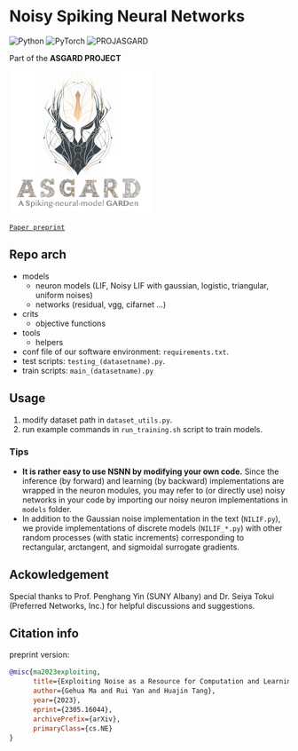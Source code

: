 <!--
 * @Author: ----
 * @Date: 2022-04-09 11:57:47
 * @LastEditors: GhMa
 * @LastEditTime: 2023-05-02 19:35:49
-->
# Noisy Spiking Neural Networks

![Python](https://img.shields.io/badge/Python-3.8.16-brightgreen)
![PyTorch](https://img.shields.io/badge/PyTorch-1.12.1-brightgreen)
![PROJASGARD](https://img.shields.io/badge/Project-ASGARD-orange)

Part of the __ASGARD PROJECT__

<img src="https://github.com/genema/Noisy-Spiking-Neuron-Nets/raw/master/proj_logo.jpg" width="256px">

 [`Paper preprint`](https://arxiv.org/abs/2305.16044) 
## Repo arch
- models
  - neuron models (LIF, Noisy LIF with gaussian, logistic, triangular, uniform noises)
  - networks (residual, vgg, cifarnet ...)
- crits
  - objective functions
- tools
  - helpers
- conf file of our software environment: `requirements.txt`.
- test scripts: `testing_(datasetname).py`.
- train scripts: `main_(datasetname).py`

## Usage

1. modify dataset path in `dataset_utils.py`.
2. run example commands in `run_training.sh` script to train models. 

### Tips
* **It is rather easy to use NSNN by modifying your own code.** Since the inference (by forward) and learning (by backward) implementations are wrapped in the neuron modules, you may refer to (or directly use) noisy networks in your code by importing our  noisy neuron implementations in `models` folder.
* In addition to the Gaussian noise implementation in the text (`NILIF.py`), we provide implementations of discrete models (`NILIF_*.py`) with other random processes (with static increments) corresponding to rectangular, arctangent, and sigmoidal surrogate gradients.

## Ackowledgement
Special thanks to Prof. Penghang Yin (SUNY Albany) and Dr. Seiya Tokui (Preferred Networks, Inc.) for helpful discussions and suggestions.

## Citation info
preprint version:
```bibtex
@misc{ma2023exploiting,
      title={Exploiting Noise as a Resource for Computation and Learning in Spiking Neural Networks}, 
      author={Gehua Ma and Rui Yan and Huajin Tang},
      year={2023},
      eprint={2305.16044},
      archivePrefix={arXiv},
      primaryClass={cs.NE}
}
```

